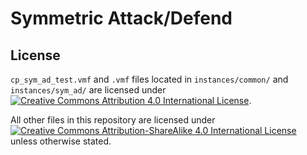 # Symmetric Attack/Defend

## License

`cp_sym_ad_test.vmf` and `.vmf` files located in `instances/common/` and `instances/sym_ad/` are licensed under [![Creative Commons Attribution 4.0 International License](https://i.creativecommons.org/l/by/4.0/80x15.png)](http://creativecommons.org/licenses/by/4.0/).

All other files in this repository are licensed under [![Creative Commons Attribution-ShareAlike 4.0 International License](https://i.creativecommons.org/l/by-sa/4.0/80x15.png)](http://creativecommons.org/licenses/by-sa/4.0/) unless otherwise stated.